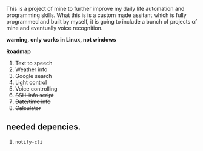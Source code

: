 This is a project of mine to further improve my daily life automation and programming skills. What this is is a custom made assitant which is fully programmed and built by myself, it is going to include a bunch of projects of mine and eventually voice recognition.

**warning, only works in Linux, not windows**

**Roadmap**
1. Text to speech
2. Weather info
3. Google search
4. Light control 
5. Voice controlling 
6. ~~SSH-info script~~
7. ~~Date/time info~~
8. ~~Calculator~~


## needed depencies.
1. ```notify-cli```